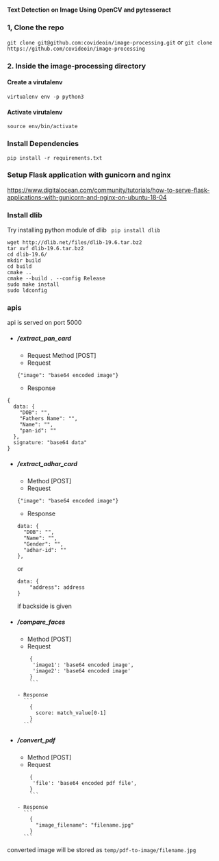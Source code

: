 #### Text Detection on Image Using OpenCV and pytesseract

### 1, Clone the repo
``` git clone git@github.com:covideoin/image-processing.git ``` or
``` git clone https://github.com/covideoin/image-processing ```

### 2. Inside the image-processing directory

#### Create a virutalenv
``` virtualenv env -p python3 ```

#### Activate virutalenv

```source env/bin/activate```


### Install Dependencies
``` pip install -r requirements.txt ```

### Setup Flask application with gunicorn and nginx
https://www.digitalocean.com/community/tutorials/how-to-serve-flask-applications-with-gunicorn-and-nginx-on-ubuntu-18-04

### Install dlib

Try installing python module of dlib ``` pip install dlib```
```
wget http://dlib.net/files/dlib-19.6.tar.bz2
tar xvf dlib-19.6.tar.bz2
cd dlib-19.6/
mkdir build
cd build
cmake ..
cmake --build . --config Release
sudo make install
sudo ldconfig
```


### apis
api is served on port 5000
- ##### /extract_pan_card
    - Request Method [POST]
    - Request

    ```{"image": "base64 encoded image"}```

    - Response
```
{
  data: {
    "DOB": "",
    "Fathers Name": "",
    "Name": "",
    "pan-id": ""
  },
  signature: "base64 data"
}
```

- ##### /extract_adhar_card
    - Method [POST]
    - Request

    ```{"image": "base64 encoded image"}```

    - Response
  ```
  data: {
    "DOB": "",
    "Name": "",
    "Gender": "",
    "adhar-id": ""
  },
  ```
  or
  ```
  data: {
      "address": address
  }
  ```
  if backside is given

- ##### /compare_faces
    - Method [POST]
    - Request
    ```
        {
         'image1': 'base64 encoded image',
         'image2': 'base64 encoded image'
        }
        ```

    - Response
      ```
        {
          score: match_value[0-1]
        }
      ```

- ##### /convert_pdf
    - Method [POST]
    - Request
    ```
        {
         'file': 'base64 encoded pdf file',
        }
        ```

    - Response
      ```
        {
          "image_filename": "filename.jpg"
        }
      ```
converted image will be stored as ```temp/pdf-to-image/filename.jpg```
